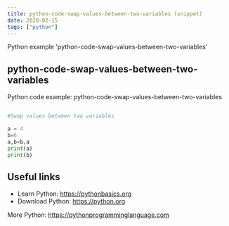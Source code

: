 ```yaml
---
title: python-code-swap-values-between-two-variables (snippet)
date: 2020-02-15
tags: ["python"]
---
```

Python example 'python-code-swap-values-between-two-variables'


## python-code-swap-values-between-two-variables

Python code example: python-code-swap-values-between-two-variables

```python

#Swap values between two variables

a = 4
b=6
a,b=b,a
print(a)
print(b)


```

## Useful links

- Learn Python: https://pythonbasics.org
- Download Python: https://python.org

More Python: https://pythonprogramminglanguage.com
